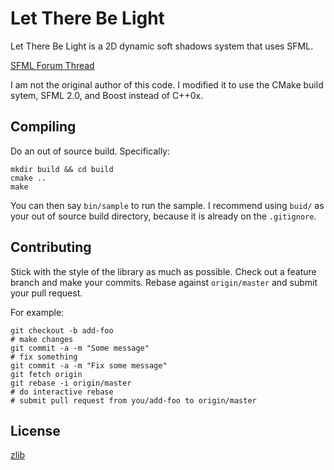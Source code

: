 # Let There Be Light
Let There Be Light is a 2D dynamic soft shadows system that uses SFML.

[SFML Forum Thread](http://en.sfml-dev.org/forums/index.php?topic=6635.0)

I am not the original author of this code. I modified it to use the CMake
build sytem, SFML 2.0, and Boost instead of C++0x.

## Compiling
Do an out of source build. Specifically:

    mkdir build && cd build
    cmake ..
    make

You can then say `bin/sample` to run the sample. I recommend using `buid/`
as your out of source build directory, because it is already on the
`.gitignore`.

## Contributing
Stick with the style of the library as much as possible. Check out a 
feature branch and make your commits. Rebase against `origin/master` and
submit your pull request.

For example:

    git checkout -b add-foo
    # make changes
    git commit -a -m "Some message"
    # fix something
    git commit -a -m "Fix some message"
    git fetch origin
    git rebase -i origin/master
    # do interactive rebase
    # submit pull request from you/add-foo to origin/master

## License
[zlib](http://www.gzip.org/zlib/zlib_license.html)

